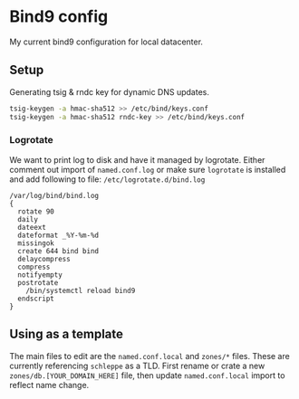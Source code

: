 # Bind9 config

My current bind9 configuration for local datacenter.

## Setup

Generating tsig & rndc key for dynamic DNS updates.

```bash
tsig-keygen -a hmac-sha512 >> /etc/bind/keys.conf
tsig-keygen -a hmac-sha512 rndc-key >> /etc/bind/keys.conf
```

### Logrotate

We want to print log to disk and have it managed by logrotate. Either comment out import of `named.conf.log` or make sure `logrotate` is installed and add following to file: `/etc/logrotate.d/bind.log`

```
/var/log/bind/bind.log
{
  rotate 90
  daily
  dateext
  dateformat _%Y-%m-%d
  missingok
  create 644 bind bind
  delaycompress
  compress
  notifyempty
  postrotate
    /bin/systemctl reload bind9
  endscript
}
```

## Using as a template

The main files to edit are the `named.conf.local` and `zones/*` files. These are currently referencing `schleppe` as a TLD. First rename or crate a new `zones/db.[YOUR_DOMAIN_HERE]` file, then update `named.conf.local` import to reflect name change. 
